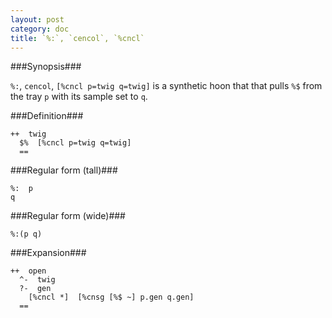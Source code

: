 ```yaml
---
layout: post
category: doc
title: `%:`, `cencol`, `%cncl`
---
```


###Synopsis###

`%:`, `cencol`, `[%cncl p=twig q=twig]` is a synthetic hoon that
that pulls `%$` from the tray `p` with its sample set to `q`.

###Definition###

    ++  twig  
      $%  [%cncl p=twig q=twig]
      ==

###Regular form (tall)###

    %:  p
    q

###Regular form (wide)###

    %:(p q)

###Expansion###
    
    ++  open
      ^-  twig
      ?-  gen
        [%cncl *]  [%cnsg [%$ ~] p.gen q.gen]
      ==
